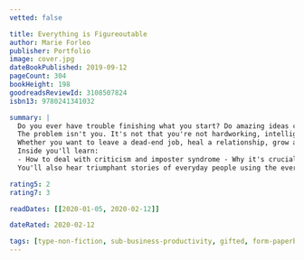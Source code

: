 ```yaml
---
vetted: false

title: Everything is Figureoutable
author: Marie Forleo
publisher: Portfolio
image: cover.jpg
dateBookPublished: 2019-09-12
pageCount: 304
bookHeight: 198
goodreadsReviewId: 3108507824
isbn13: 9780241341032

summary: |
  Do you ever have trouble finishing what you start? Do amazing ideas come to you all the time but after the initial excitement wanes you struggle to follow through? If you're creative and ambitious, the answer is likely yes.
  The problem isn't you. It's not that you're not hardworking, intelligent or deserving, but that you haven't yet installed the one key belief that will change everything: Everything is figureoutable.
  Whether you want to leave a dead-end job, heal a relationship, grow a business, master your money, or just find two free hours in your day, Everything is Figureoutable will train your brain to think more positively and help you break down any dream into manageable steps.
  Inside you'll learn:
  - How to deal with criticism and imposter syndrome - Why it's crucial that you strive for progress not perfection - How to bounce back from failure - How to overcome a lack of time and money
  You'll also hear triumphant stories of everyday people using the everything is figureoutable philosophy to transform their life. Everything is figureoutable is more than just a fun phrase to say. It's a practical, actionable discipline. And it's about to make you unstoppable!

rating5: 2
rating7: 3

readDates: [[2020-01-05, 2020-02-12]]

dateRated: 2020-02-12

tags: [type-non-fiction, sub-business-productivity, gifted, form-paperback]
---
```

